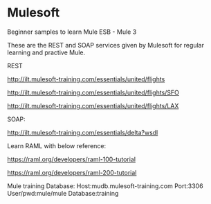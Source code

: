 # Mulesoft

Beginner samples to learn Mule ESB - Mule 3

These are the REST and SOAP services given by Mulesoft for regular learning and practive Mule.

REST

http://ilt.mulesoft-training.com/essentials/united/flights

http://ilt.mulesoft-training.com/essentials/united/flights/SFO

http://ilt.mulesoft-training.com/essentials/united/flights/LAX

SOAP:

http://ilt.mulesoft-training.com/essentials/delta?wsdl

Learn RAML with below reference:

https://raml.org/developers/raml-100-tutorial

https://raml.org/developers/raml-200-tutorial

Mule training Database:
Host:mudb.mulesoft-training.com
Port:3306
User/pwd:mule/mule
Database:training
